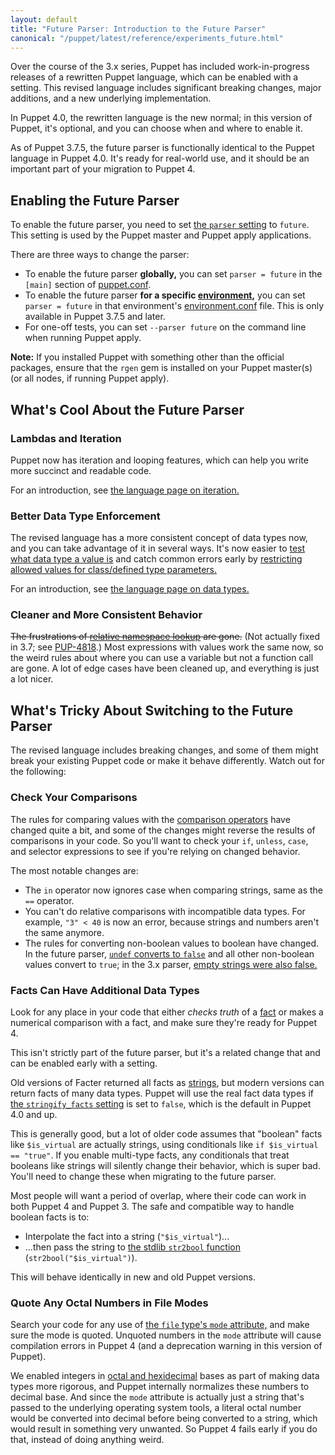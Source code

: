 ```yaml
---
layout: default
title: "Future Parser: Introduction to the Future Parser"
canonical: "/puppet/latest/reference/experiments_future.html"
---
```


[parser_setting]: ./configuration.html#parser
[boolean_convert_old]: ./lang_datatypes.html#automatic-conversion-to-boolean
[boolean_convert]: ./future_lang_data_boolean.html#automatic-conversion-to-boolean
[puppet.conf]: ./config_file_main.html
[environment]: ./environments.html
[environment.conf]: ./config_file_environment.html
[iteration]: ./future_lang_iteration.html
[match_operator]: ./future_lang_expressions.html#regex-or-data-type-match
[parameter_datatypes]: ./future_lang_data_type.html#parameter-lists
[data_types]: ./future_lang_data.html
[relative_namespace]: ./lang_namespaces.html#relative-name-lookup-and-incorrect-name-resolution
[comparison operators]: ./future_lang_expressions.html#comparison-operators
[fact]: ./future_lang_facts_and_builtin_vars.html
[strings]: ./future_lang_data_string.html
[stringify_facts]: ./configuration.html#stringifyfacts
[str2bool]: https://forge.puppetlabs.com/puppetlabs/stdlib#str2bool
[file_mode]: ./type.html#file-attribute-mode
[integer_bases]: ./future_lang_data_number.html#octal-and-hexadecimal-integers

Over the course of the 3.x series, Puppet has included work-in-progress releases of a rewritten Puppet language, which can be enabled with a setting. This revised language includes significant breaking changes, major additions, and a new underlying implementation.

In Puppet 4.0, the rewritten language is the new normal; in this version of Puppet, it's optional, and you can choose when and where to enable it.

As of Puppet 3.7.5, the future parser is functionally identical to the Puppet language in Puppet 4.0. It's ready for real-world use, and it should be an important part of your migration to Puppet 4.


Enabling the Future Parser
-----

To enable the future parser, you need to set [the `parser` setting][parser_setting] to `future`. This setting is used by the Puppet master and Puppet apply applications.

There are three ways to change the parser:

* To enable the future parser **globally,** you can set `parser = future` in the `[main]` section of [puppet.conf][].
* To enable the future parser **for a specific [environment][],** you can set `parser = future` in that environment's [environment.conf][] file. This is only available in Puppet 3.7.5 and later.
* For one-off tests, you can set `--parser future` on the command line when running Puppet apply.

**Note:** If you installed Puppet with something other than the official packages, ensure that the `rgen` gem is installed on your Puppet master(s) (or all nodes, if running Puppet apply).

What's Cool About the Future Parser
-----

### Lambdas and Iteration

Puppet now has iteration and looping features, which can help you write more succinct and readable code.

For an introduction, see [the language page on iteration.][iteration]

### Better Data Type Enforcement

The revised language has a more consistent concept of data types now, and you can take advantage of it in several ways. It's now easier to [test what data type a value is][match_operator] and catch common errors early by [restricting allowed values for class/defined type parameters.][parameter_datatypes]

For an introduction, see [the language page on data types.][data_types]

### Cleaner and More Consistent Behavior

<del>The frustrations of <a href="./lang_namespaces.html#relative-name-lookup-and-incorrect-name-resolution">relative namespace lookup</a> are gone.</del> (Not actually fixed in 3.7; see [PUP-4818](https://tickets.puppetlabs.com/browse/PUP-4818).) Most expressions with values work the same now, so the weird rules about where you can use a variable but not a function call are gone. A lot of edge cases have been cleaned up, and everything is just a lot nicer.


What's Tricky About Switching to the Future Parser
-----

The revised language includes breaking changes, and some of them might break your existing Puppet code or make it behave differently. Watch out for the following:

### Check Your Comparisons

The rules for comparing values with the [comparison operators][] have changed quite a bit, and some of the changes might reverse the results of comparisons in your code. So you'll want to check your `if`, `unless`, `case`, and selector expressions to see if you're relying on changed behavior.

The most notable changes are:

* The `in` operator now ignores case when comparing strings, same as the `==` operator.
* You can't do relative comparisons with incompatible data types. For example, `"3" < 40` is now an error, because strings and numbers aren't the same anymore.
* The rules for converting non-boolean values to boolean have changed. In the future parser, [`undef` converts to `false`][boolean_convert] and all other non-boolean values convert to `true`; in the 3.x parser, [empty strings were also false.][boolean_convert_old]


### Facts Can Have Additional Data Types

Look for any place in your code that either _checks truth_ of a [fact][] or makes a numerical comparison with a fact, and make sure they're ready for Puppet 4.

This isn't strictly part of the future parser, but it's a related change that and can be enabled early with a setting.

Old versions of Facter returned all facts as [strings][], but modern versions can return facts of many data types. Puppet will use the real fact data types if [the `stringify_facts` setting][stringify_facts] is set to `false`, which is the default in Puppet 4.0 and up.

This is generally good, but a lot of older code assumes that "boolean" facts like `$is_virtual` are actually strings, using conditionals like `if $is_virtual == "true"`. If you enable multi-type facts, any conditionals that treat booleans like strings will silently change their behavior, which is super bad. You'll need to change these when migrating to the future parser.

Most people will want a period of overlap, where their code can work in both Puppet 4 and Puppet 3. The safe and compatible way to handle boolean facts is to:

* Interpolate the fact into a string (`"$is_virtual"`)...
* ...then pass the string to [the stdlib `str2bool` function][str2bool] (`str2bool("$is_virtual")`).

This will behave identically in new and old Puppet versions.


### Quote Any Octal Numbers in File Modes

Search your code for any use of [the `file` type's `mode` attribute,][file_mode] and make sure the mode is quoted. Unquoted numbers in the `mode` attribute will cause compilation errors in Puppet 4 (and a deprecation warning in this version of Puppet).

We enabled integers in [octal and hexidecimal][integer_bases] bases as part of making data types more rigorous, and Puppet internally normalizes these numbers to decimal base. And since the `mode` attribute is actually just a string that's passed to the underlying operating system tools, a literal octal number would be converted into decimal before being converted to a string, which would result in something very unwanted. So Puppet 4 fails early if you do that, instead of doing anything weird.

